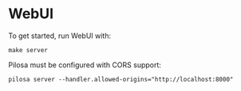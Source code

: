 WebUI
=====

To get started, run WebUI with:

```
make server
```

Pilosa must be configured with CORS support:

```
pilosa server --handler.allowed-origins="http://localhost:8000"
```
